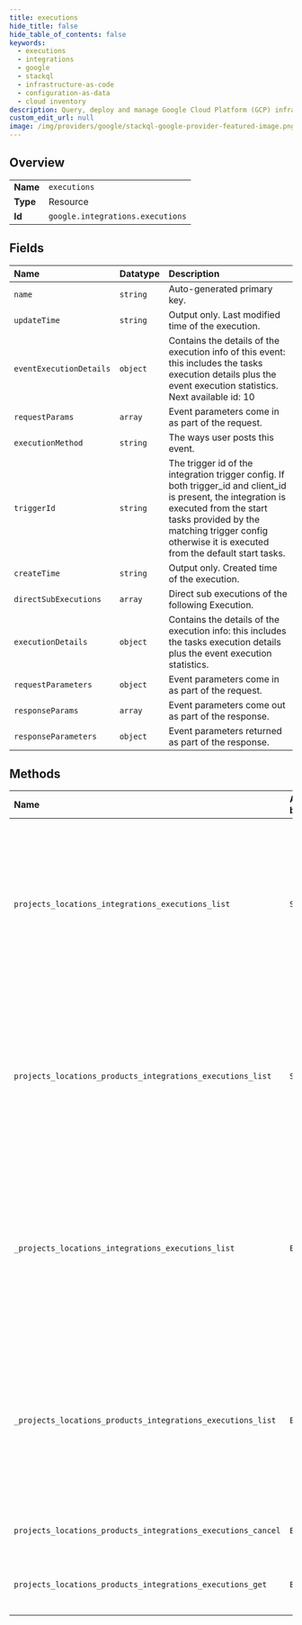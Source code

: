 ```yaml
---
title: executions
hide_title: false
hide_table_of_contents: false
keywords:
  - executions
  - integrations
  - google    
  - stackql
  - infrastructure-as-code
  - configuration-as-data
  - cloud inventory
description: Query, deploy and manage Google Cloud Platform (GCP) infrastructure and resources using SQL
custom_edit_url: null
image: /img/providers/google/stackql-google-provider-featured-image.png
---
```

  
    

## Overview
<table><tbody>
<tr><td><b>Name</b></td><td><code>executions</code></td></tr>
<tr><td><b>Type</b></td><td>Resource</td></tr>
<tr><td><b>Id</b></td><td><code>google.integrations.executions</code></td></tr>
</tbody></table>

## Fields
| Name | Datatype | Description |
|:-----|:---------|:------------|
| `name` | `string` | Auto-generated primary key. |
| `updateTime` | `string` | Output only. Last modified time of the execution. |
| `eventExecutionDetails` | `object` | Contains the details of the execution info of this event: this includes the tasks execution details plus the event execution statistics. Next available id: 10 |
| `requestParams` | `array` | Event parameters come in as part of the request. |
| `executionMethod` | `string` | The ways user posts this event. |
| `triggerId` | `string` | The trigger id of the integration trigger config. If both trigger_id and client_id is present, the integration is executed from the start tasks provided by the matching trigger config otherwise it is executed from the default start tasks. |
| `createTime` | `string` | Output only. Created time of the execution. |
| `directSubExecutions` | `array` | Direct sub executions of the following Execution. |
| `executionDetails` | `object` | Contains the details of the execution info: this includes the tasks execution details plus the event execution statistics. |
| `requestParameters` | `object` | Event parameters come in as part of the request. |
| `responseParams` | `array` | Event parameters come out as part of the response. |
| `responseParameters` | `object` | Event parameters returned as part of the response. |
## Methods
| Name | Accessible by | Required Params | Description |
|:-----|:--------------|:----------------|:------------|
| `projects_locations_integrations_executions_list` | `SELECT` | `integrationsId, locationsId, projectsId` | Lists the results of all the integration executions. The response includes the same information as the [execution log](https://cloud.google.com/application-integration/docs/viewing-logs) in the Integration UI. |
| `projects_locations_products_integrations_executions_list` | `SELECT` | `integrationsId, locationsId, productsId, projectsId` | Lists the results of all the integration executions. The response includes the same information as the [execution log](https://cloud.google.com/application-integration/docs/viewing-logs) in the Integration UI. |
| `_projects_locations_integrations_executions_list` | `EXEC` | `integrationsId, locationsId, projectsId` | Lists the results of all the integration executions. The response includes the same information as the [execution log](https://cloud.google.com/application-integration/docs/viewing-logs) in the Integration UI. |
| `_projects_locations_products_integrations_executions_list` | `EXEC` | `integrationsId, locationsId, productsId, projectsId` | Lists the results of all the integration executions. The response includes the same information as the [execution log](https://cloud.google.com/application-integration/docs/viewing-logs) in the Integration UI. |
| `projects_locations_products_integrations_executions_cancel` | `EXEC` | `executionsId, integrationsId, locationsId, productsId, projectsId` | Cancellation of an execution |
| `projects_locations_products_integrations_executions_get` | `EXEC` | `executionsId, integrationsId, locationsId, productsId, projectsId` | Get an execution in the specified project. |
